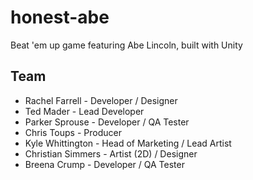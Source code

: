 # honest-abe
Beat 'em up game featuring Abe Lincoln, built with Unity

## Team
- Rachel Farrell - Developer / Designer
- Ted Mader - Lead Developer
- Parker Sprouse - Developer / QA Tester
- Chris Toups - Producer
- Kyle Whittington - Head of Marketing / Lead Artist
- Christian Simmers - Artist (2D) / Designer
- Breena Crump - Developer / QA Tester
